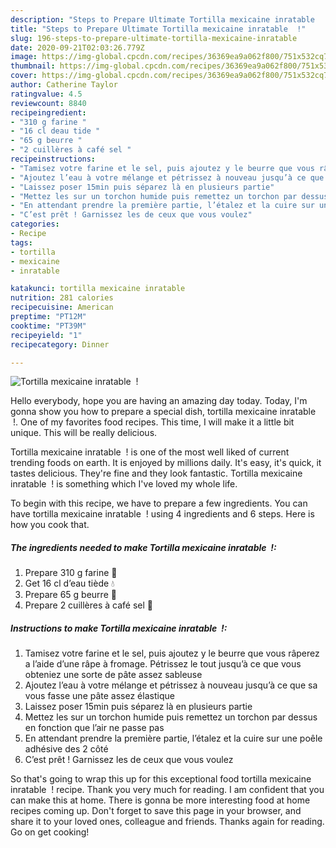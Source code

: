 ```yaml
---
description: "Steps to Prepare Ultimate Tortilla mexicaine inratable  !"
title: "Steps to Prepare Ultimate Tortilla mexicaine inratable  !"
slug: 196-steps-to-prepare-ultimate-tortilla-mexicaine-inratable
date: 2020-09-21T02:03:26.779Z
image: https://img-global.cpcdn.com/recipes/36369ea9a062f800/751x532cq70/tortilla-mexicaine-inratable-photo-principale-de-la-recette.jpg
thumbnail: https://img-global.cpcdn.com/recipes/36369ea9a062f800/751x532cq70/tortilla-mexicaine-inratable-photo-principale-de-la-recette.jpg
cover: https://img-global.cpcdn.com/recipes/36369ea9a062f800/751x532cq70/tortilla-mexicaine-inratable-photo-principale-de-la-recette.jpg
author: Catherine Taylor
ratingvalue: 4.5
reviewcount: 8840
recipeingredient:
- "310 g farine "
- "16 cl deau tide "
- "65 g beurre "
- "2 cuillères à café sel "
recipeinstructions:
- "Tamisez votre farine et le sel, puis ajoutez y le beurre que vous râperez a l’aide d’une râpe à fromage. Pétrissez le tout jusqu’à ce que vous obteniez une sorte de pâte assez sableuse"
- "Ajoutez l’eau à votre mélange et pétrissez à nouveau jusqu’à ce que sa vous fasse une pâte assez élastique"
- "Laissez poser 15min puis séparez là en plusieurs partie"
- "Mettez les sur un torchon humide puis remettez un torchon par dessus en fonction que l’air ne passe pas"
- "En attendant prendre la première partie, l’étalez et la cuire sur une poêle adhésive des 2 côté"
- "C’est prêt ! Garnissez les de ceux que vous voulez"
categories:
- Recipe
tags:
- tortilla
- mexicaine
- inratable

katakunci: tortilla mexicaine inratable 
nutrition: 281 calories
recipecuisine: American
preptime: "PT12M"
cooktime: "PT39M"
recipeyield: "1"
recipecategory: Dinner

---
```



![Tortilla mexicaine inratable  !](https://img-global.cpcdn.com/recipes/36369ea9a062f800/751x532cq70/tortilla-mexicaine-inratable-photo-principale-de-la-recette.jpg)

Hello everybody, hope you are having an amazing day today. Today, I'm gonna show you how to prepare a special dish, tortilla mexicaine inratable  !. One of my favorites food recipes. This time, I will make it a little bit unique. This will be really delicious.



Tortilla mexicaine inratable  ! is one of the most well liked of current trending foods on earth. It is enjoyed by millions daily. It's easy, it's quick, it tastes delicious. They're fine and they look fantastic. Tortilla mexicaine inratable  ! is something which I've loved my whole life.


To begin with this recipe, we have to prepare a few ingredients. You can have tortilla mexicaine inratable  ! using 4 ingredients and 6 steps. Here is how you cook that.

<!--inarticleads1-->

##### The ingredients needed to make Tortilla mexicaine inratable  !:

1. Prepare 310 g farine 🍚
1. Get 16 cl d’eau tiède 💧
1. Prepare 65 g beurre 🧈
1. Prepare 2 cuillères à café sel 🧂




<!--inarticleads2-->

##### Instructions to make Tortilla mexicaine inratable  !:

1. Tamisez votre farine et le sel, puis ajoutez y le beurre que vous râperez a l’aide d’une râpe à fromage. Pétrissez le tout jusqu’à ce que vous obteniez une sorte de pâte assez sableuse
1. Ajoutez l’eau à votre mélange et pétrissez à nouveau jusqu’à ce que sa vous fasse une pâte assez élastique
1. Laissez poser 15min puis séparez là en plusieurs partie
1. Mettez les sur un torchon humide puis remettez un torchon par dessus en fonction que l’air ne passe pas
1. En attendant prendre la première partie, l’étalez et la cuire sur une poêle adhésive des 2 côté
1. C’est prêt ! Garnissez les de ceux que vous voulez




So that's going to wrap this up for this exceptional food tortilla mexicaine inratable  ! recipe. Thank you very much for reading. I am confident that you can make this at home. There is gonna be more interesting food at home recipes coming up. Don't forget to save this page in your browser, and share it to your loved ones, colleague and friends. Thanks again for reading. Go on get cooking!
